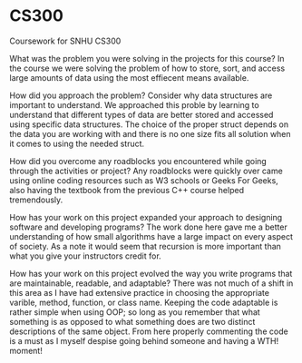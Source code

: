 # CS300
Coursework for SNHU CS300

What was the problem you were solving in the projects for this course? 
    In the course we were solving the problem of how to store, sort, and access large amounts of data using the most effiecent means available. 

How did you approach the problem? Consider why data structures are important to understand.
  We approached this proble by learning to understand that different types of data are better stored and accessed using specific data structures. 
  The choice of the proper struct depends on the data you are working with and there is no one size fits all solution when it comes to using the 
  needed struct. 

How did you overcome any roadblocks you encountered while going through the activities or project?
    Any roadblocks were quickly over came using online coding resources such as W3 schools or Geeks For Geeks, also having the textbook from the 
    previous C++ course helped tremendously. 
    
How has your work on this project expanded your approach to designing software and developing programs? 
    The work done here gave me a better understanding of how small algorithms have a large impact on every aspect of society. As a note it would seem 
    that recursion is more important than what you give your instructors credit for.
    
How has your work on this project evolved the way you write programs that are maintainable, readable, and adaptable? 
    There was not much of a shift in this area as I have had extensive practice in choosing the appropriate varible, method, function, or class name. 
    Keeping the code adaptable is rather simple when using OOP; so long as you remember that what something is as opposed to what something does are 
    two distinct descriptions of the same object. 
    From here properly commenting the code is a must as I myself despise going behind someone and having a WTH! moment! 
